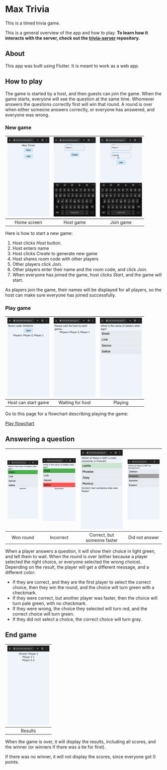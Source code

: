 # Max Trivia

This is a timed trivia game. 

This is a general overview of the app and how to play. **To learn how it interacts with the server, check out the [trivia-server](https://github.com/TheOmnimax/trivia-server) repository.**

## About

This app was built using Flutter. It is meant to work as a web app.

## How to play

The game is started by a host, and then guests can join the game. When the game starts, everyone will see the question at the same time. Whomever answers the questions correctly first will win that round. A round is over when either someone answers correctly, or everyone has answered, and everyone was wrong.

### New game

| <img src="docs/images/home.png" style="width:135px" /> | <img src="docs/images/host_game.jpg" style="width:135px" /> | <img src="docs/images/join_game.png" style="width:135px" /> |
|:--:|:--:|:--:|
| Home screen | Host game | Join game |

Here is how to start a new game:

1. Host clicks *Host* button.
2. Host enters name
3. Host clicks *Create* to generate new game
4. Host shares room code with other players
5. Other players click *Join*.
6. Other players enter their name and the room code, and click *Join*.
7. When everyone has joined the game, host clicks *Start*, and the game will start.

As players join the game, their names will be displayed for all players, so the host can make sure everyone has joined successfully.

### Play game

| <img src="docs/images/ready.png" style="width:135px" /> | <img src="docs/images/waiting_for_host.png" style="width:135px" /> | <img src="docs/images/ready_to_select.png" style="width:135px" /> |
|:--:|:--:|:--:|
| Host can start game | Waiting for host | Playing |

Go to this page for a flowchart describing playing the game:

[Play flowchart](https://github.com/TheOmnimax/max-trivia/tree/main/play_flowchart.md)

## Answering a question

| <img src="docs/images/correct.png" style="width:135px" /> | <img src="docs/images/incorrect.png" style="width:135px" /> | <img src="docs/images/someone_faster.png" style="width:135px" /> | <img src="docs/images/too_slow.png" style="width:135px" /> |
|:--:|:--:|:--:|:--:|
| Won round | Incorrect | Correct, but someone faster | Did not answer |

When a player answers a question, it will show their choice in light green, and tell them to wait. When the round is over (either because a player selected the right choice, or everyone selected the wrong choice). Depending on the result, the player will get a different message, and a different color:

* If they are correct, and they are the first player to select the correct choice, then they win the round, and the choice will turn green with a checkmark.
* If they were correct, but another player was faster, then the choice will turn pale green, with no checkmark.
* If they were wrong, the choice they selected will turn red, and the correct choice will turn green.
* If they did not select a choice, the correct choice will turn gray.

## End game

| <img src="docs/images/results.png" style="width:135px" /> |
|:--:|
| Results |

When the game is over, it will display the results, including all scores, and the winner (or winners if there was a tie for first).

If there was no winner, it will not display the scores, since everyone got 0 points.